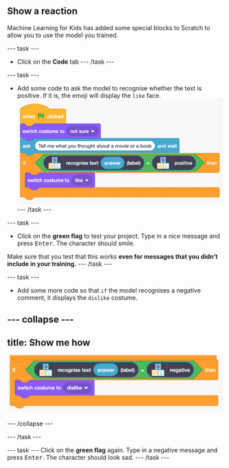 ## Show a reaction

Machine Learning for Kids has added some special blocks to Scratch to allow you to use the model you trained. 

--- task ---
+ Click on the **Code** tab 
--- /task ---

--- task ---
+ Add some code to ask the model to recognise whether the text is positive. If it is, the emoji will display the `like` face.
![New scratch code including new machine learning blocks](images/code-with-new-blocks.png)
--- /task ---

--- task ---
+ Click on the **green flag** to test your project. Type in a nice message and press <kbd>Enter</kbd>. The character should smile.

Make sure that you test that this works **even for messages that you didn’t include in your training.**
--- /task ---

--- task ---

+ Add some more code so that `if` the model recognises a negative comment, it displays the `dislike` costume.

--- collapse ---
---
title: Show me how
---

![Code to display the dislike face when there is a negative comment](images/negative-comment.png)

--- /collapse ---

--- /task ---

--- task ---
Click on the **green flag** again. Type in a negative message and press <kbd>Enter</kbd>. The character should look sad. 
--- /task ---

